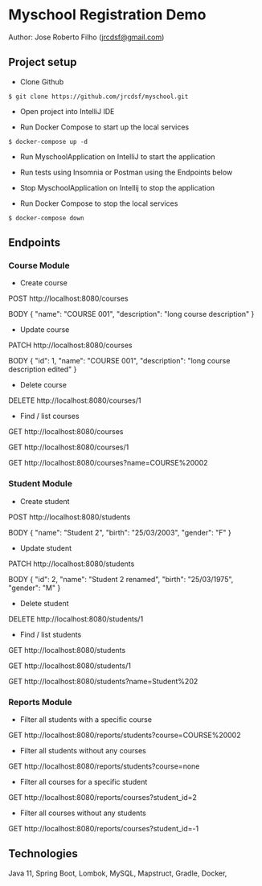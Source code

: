 # Myschool Registration Demo

Author: Jose Roberto Filho (jrcdsf@gmail.com)

## Project setup

- Clone Github

`$ git clone https://github.com/jrcdsf/myschool.git`

- Open project into IntelliJ IDE

- Run Docker Compose to start up the local services

`$ docker-compose up -d`

- Run MyschoolApplication on IntelliJ to start the application

- Run tests using Insomnia or Postman using the Endpoints below

- Stop MyschoolApplication on Intellij to stop the application

- Run Docker Compose to stop the local services

`$ docker-compose down`

## Endpoints

### Course Module

- Create course

POST http://localhost:8080/courses

BODY {
"name": "COURSE 001",
"description": "long course description"
}

- Update course

PATCH http://localhost:8080/courses

BODY {
"id": 1,
"name": "COURSE 001",
"description": "long course description edited"
}

- Delete course

DELETE http://localhost:8080/courses/1

- Find / list courses

GET http://localhost:8080/courses

GET http://localhost:8080/courses/1

GET http://localhost:8080/courses?name=COURSE%20002

### Student Module

- Create student

POST http://localhost:8080/students

BODY {
"name": "Student 2",
"birth": "25/03/2003",
"gender": "F"
}

- Update student

PATCH http://localhost:8080/students

BODY {
"id": 2,
"name": "Student 2 renamed",
"birth": "25/03/1975",
"gender": "M"
}

- Delete student

DELETE http://localhost:8080/students/1

- Find / list students

GET http://localhost:8080/students

GET http://localhost:8080/students/1

GET http://localhost:8080/students?name=Student%202

### Reports Module

- Filter all students with a specific course

GET http://localhost:8080/reports/students?course=COURSE%20002

- Filter all students without any courses

GET http://localhost:8080/reports/students?course=none

- Filter all courses for a specific student

GET http://localhost:8080/reports/courses?student_id=2

- Filter all courses without any students

GET http://localhost:8080/reports/courses?student_id=-1

## Technologies

Java 11, Spring Boot, Lombok, MySQL, Mapstruct, Gradle, Docker, 


